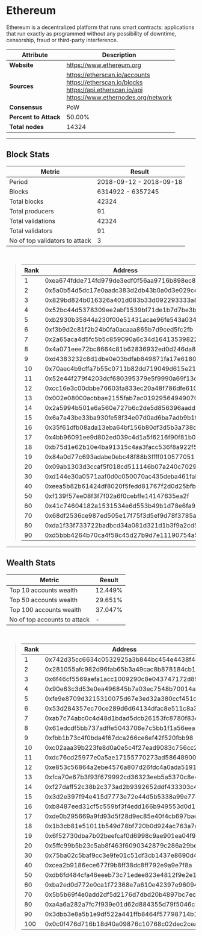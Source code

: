 # Ethereum
Ethereum is a decentralized platform that runs smart contracts: applications that run exactly as programmed without any possibility of downtime, censorship, fraud or third-party interference.<br/>

|Attribute|Description|
|---|---|
|**Website**|https://www.ethereum.org|
|**Sources**|https://etherscan.io/accounts<br/>https://etherscan.io/blocks<br/>https://api.etherscan.io/api<br/>https://www.ethernodes.org/network|
|**Consensus**|PoW|
|**Percent to Attack**|50.00%|
|**Total nodes**|14324|

---
## Block Stats

|Metric|Result|
|---|---|
|Period|2018-09-12 - 2018-09-18|
|Blocks|6314922 - 6357245|
|Total blocks|42324|
|Total producers|91|
|Total validations|42324|
|Total validators|91|
|No of top validators to attack|3|

<br/>

> |Rank|Address|Validations|
> |---|---|---|
> |1|0xea674fdde714fd979de3edf0f56aa9716b898ec8|11226|
> |2|0x5a0b54d5dc17e0aadc383d2db43b0a0d3e029c4c|6669|
> |3|0x829bd824b016326a401d083b33d092293333a830|5675|
> |4|0x52bc44d5378309ee2abf1539bf71de1b7d7be3b5|4437|
> |5|0xb2930b35844a230f00e51431acae96fe543a0347|3796|
> |6|0xf3b9d2c81f2b24b0fa0acaaa865b7d9ced5fc2fb|1853|
> |7|0x2a65aca4d5fc5b5c859090a6c34d164135398226|760|
> |8|0x4a071eee72bc8664c81b62836932ed0d246da82b|682|
> |9|0xd4383232c8d1dbe0e03bdfab849871fa17e61807|681|
> |10|0x70aec4b9cffa7b55c0711b82dd719049d615e21d|632|
> |11|0x52e44f279f4203dcf680395379e5f9990a69f13c|631|
> |12|0xcc16e3c00dbbe76603fa833ec20a48f786dfe610|403|
> |13|0x002e08000acbbae2155fab7ac01929564949070d|402|
> |14|0x2a5994b501e6a560e727b6c2de5d856396aadd38|364|
> |15|0x6a7a43be33ba930fe58f34e07d0ad6ba7adb9b1f|322|
> |16|0x35f61dfb08ada13eba64bf156b80df3d5b3a738d|314|
> |17|0x4bb96091ee9d802ed039c4d1a5f6216f90f81b01|307|
> |18|0xb75d1e62b10e4ba91315c4aa3facc536f8a922f5|262|
> |19|0x84a0d77c693adabe0ebc48f88b3ffff010577051|256|
> |20|0x09ab1303d3ccaf5f018cd511146b07a240c70294|201|
> |30|0xd144e30a0571aaf0d0c050070ac435deba461fab|87|
> |40|0xeea5b82b61424df8020f5fedd81767f2d0d25bfb|38|
> |50|0xf139f57ee08f3f7f02a6f0cebffe14147635ea2f|12|
> |60|0x41c74604182a1531534e6d553b49b1d78e6fa9a2|8|
> |70|0x68df2536ce987ed505e17f75f3d5ef9d78f3785a|3|
> |80|0xda1f33f733722badbcd34a081d321d1b3f9a2cd5|1|
> |90|0xd5bbb4264b70ca4f58c45d27b9d7e11190754a54|1|

---
## Wealth Stats

|Metric|Result|
|---|---|
|Top 10 accounts wealth|12.449%|
|Top 50 accounts wealth|29.651%|
|Top 100 accounts wealth|37.047%|
|No of top accounts to attack|-|

<br/>

> |Rank|Address|Wealth|
> |---|---|---|
> |1|0x742d35cc6634c0532925a3b844bc454e4438f44e|1.649%|
> |2|0x281055afc982d96fab65b3a49cac8b878184cb16|1.508%|
> |3|0x6f46cf5569aefa1acc1009290c8e043747172d89|1.480%|
> |4|0x90e63c3d53e0ea496845b7a03ec7548b70014a91|1.478%|
> |5|0xfe9e8709d3215310075d67e3ed32a380ccf451c8|1.362%|
> |6|0x53d284357ec70ce289d6d64134dfac8e511c8a3d|1.351%|
> |7|0xab7c74abc0c4d48d1bdad5dcb26153fc8780f83e|0.9799%|
> |8|0x61edcdf5bb737adffe5043706e7c5bb1f1a56eea|0.9236%|
> |9|0xfbb1b73c4f0bda4f67dca266ce6ef42f520fbb98|0.8640%|
> |10|0xc02aaa39b223fe8d0a0e5c4f27ead9083c756cc2|0.8547%|
> |11|0xdc76cd25977e0a5ae17155770273ad58648900d3|0.8007%|
> |12|0xe853c56864a2ebe4576a807d26fdc4a0ada51919|0.7851%|
> |13|0xfca70e67b3f93f679992cd36323eeb5a5370c8e4|0.6614%|
> |14|0xf27daff52c38b2c373ad2b9392652ddf433303c4|0.6593%|
> |15|0x3d2e397f94e415d7773e72e44d5b5338a99e77d9|0.6590%|
> |16|0xb8487eed31cf5c559bf3f4edd166b949553d0d11|0.6575%|
> |17|0xde0b295669a9fd93d5f28d9ec85e40f4cb697bae|0.6472%|
> |18|0x1b3cb81e51011b549d78bf720b0d924ac763a7c2|0.5488%|
> |19|0x6f52730dba7b02beefcaf0d6998c9ae901ea04f9|0.5469%|
> |20|0x5ffc99b5b23c5ab8f463f6090342879c286a29be|0.5410%|
> |30|0x75ba02c5baf9cc3e9fe01c51df3cb1437e8690d4|0.3875%|
> |40|0xcea2b9186ece677f9b8ff38dc8ff792e9a9e7f8a|0.3185%|
> |50|0xdb6fd484cfa46eeeb73c71edee823e4812f9e2e1|0.2166%|
> |60|0xba2ed0d772e0ca1f72368e7a610e42397e960946|0.1914%|
> |70|0x5b5b69f4e0add2df5d2176d7dbd20b4897bc7ec4|0.1656%|
> |80|0xa4a6a282a7fc7f939e01d62d884355d79f5046c1|0.1274%|
> |90|0x3dbb3e8a5b1e9df522a441ffb8464f57798714b1|0.1080%|
> |100|0x0c0f476d716b18d40a09876c10768c02dec2ceab|0.1009%|

